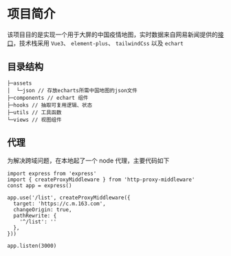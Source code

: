 # 项目简介

该项目目的是实现一个用于大屏的中国疫情地图，实时数据来自网易新闻提供的[接口](https://c.m.163.com/ug/api/wuhan/app/data/list-total)，技术栈采用 `Vue3`、 `element-plus`、 `tailwindCss` 以及 `echart`

## 目录结构

```
├─assets
│  └─json // 存放echarts所需中国地图的json文件 
├─components // echart 组件
├─hooks // 抽取可复用逻辑、状态
├─utils // 工具函数
└─views // 视图组件
```

## 代理

为解决跨域问题，在本地起了一个 node 代理，主要代码如下

```
import express from 'express'
import { createProxyMiddleware } from 'http-proxy-middleware'
const app = express()

app.use('/list', createProxyMiddleware({
  target: 'https://c.m.163.com',
  changeOrigin: true,
  pathRewrite: {
    '^/list': ''
  },
}))

app.listen(3000)
```